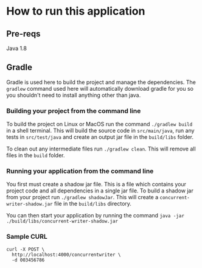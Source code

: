 # How to run this application


## Pre-reqs

Java 1.8


## Gradle

Gradle is used here to build the project and manage the dependencies.  The `gradlew` command used here will
automatically download gradle for you so you shouldn't need to install
anything other than java.


### Building your project from the command line

To build the project on Linux or MacOS run the command `./gradlew build` in a shell terminal.  This will build the 
source code in `src/main/java`, run any tests in `src/test/java` and create an output
jar file in the `build/libs` folder.

To clean out any intermediate files run `./gradlew clean`.  This will
remove all files in the `build` folder.


### Running your application from the command line

You first must create a shadow jar file.  This is a file which contains your project code and all dependencies in a 
single jar file.  To build a shadow jar from your project run `./gradlew shadowJar`.  This will create a 
`concurrent-writer-shadow.jar` file in the `build/libs` directory.

You can then start your application by running the command
`java -jar ./build/libs/concurrent-writer-shadow.jar`

### Sample CURL

```
curl -X POST \
  http://localhost:4000/concurrentwriter \
  -d 003456786
  
```
